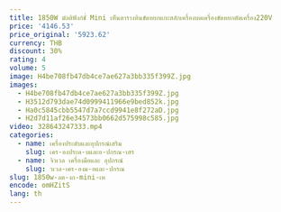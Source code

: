 ```yaml
---
title: 1850W มัลติฟังก์ชั่ Mini เห็นตารางหินขัดหยกแกะสลักเครื่องบดเครื่องขัดหยกตัดเครื่อง220V
price: '4146.53'
price_original: '5923.62'
currency: THB
discount: 30%
rating: 4
volume: 5
image: H4be708fb47db4ce7ae627a3bb335f399Z.jpg
images:
  - H4be708fb47db4ce7ae627a3bb335f399Z.jpg
  - H3512d793dae74d0999411966e9bed852k.jpg
  - Ha0c5845cbb5547d7a7ccd9941e8f272aD.jpg
  - H2d7d11af26e34573bb0662d575998c585.jpg
video: 328643247333.mp4
categories:
  - name: เครื่องประดับและอุปกรณ์เสริม
    slug: เคร-องประด-บและอ-ปกรณ-เสร
  - name: จิวเวล เครื่องมือและ อุปกรณ์
    slug: วเวล-เคร-องม-อและ-ปกรณ
slug: 1850w-ลต-งก-mini-เห
encode: omHZitS
lang: th
---
```

  
